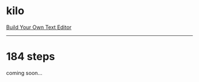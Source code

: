# kilo
[Build Your Own Text Editor](https://viewsourcecode.org/snaptoken/kilo/index.html)

---

# 184 steps
coming soon...
